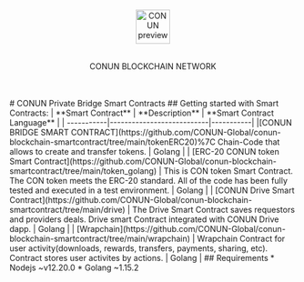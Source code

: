 <br/>
<p align="center">
  <img alt="CONUN preview" src="https://conun.io/img/conun_logo_big.png" height="60" />
  <br><br>
  <p align="center">CONUN BLOCKCHAIN NETWORK</p>
</p>
<br/>
<br/>
# CONUN Private Bridge Smart Contracts
## Getting started with Smart Contracts:
| **Smart Contract** | **Description** | **Smart Contract Language** |
| -----------|---------------------------|-----------|
|[CONUN BRIDGE SMART CONTRACT](https://github.com/CONUN-Global/conun-blockchain-smartcontract/tree/main/tokenERC20)%7C  Chain-Code that allows to create and transfer tokens. | Golang |
| [ERC-20 CONUN token Smart Contract](https://github.com/CONUN-Global/conun-blockchain-smartcontract/tree/main/token_golang) | This is CON token Smart Contract. The CON token meets the ERC-20 standard. All of the code has been fully tested and executed in a test environment. | Golang |
| [CONUN Drive Smart Contract](https://github.com/CONUN-Global/conun-blockchain-smartcontract/tree/main/drive) | The Drive Smart Contract saves requestors and providers deals. Drive smart Contract integrated with CONUN Drive dapp. | Golang |
| [Wrapchain](https://github.com/CONUN-Global/conun-blockchain-smartcontract/tree/main/wrapchain) | Wrapchain Contract for user activity(downloads, rewards, transfers, payments, sharing, etc). Contract stores user activites by actions. | Golang |
## Requirements
* Nodejs ~v12.20.0
* Golang ~1.15.2

